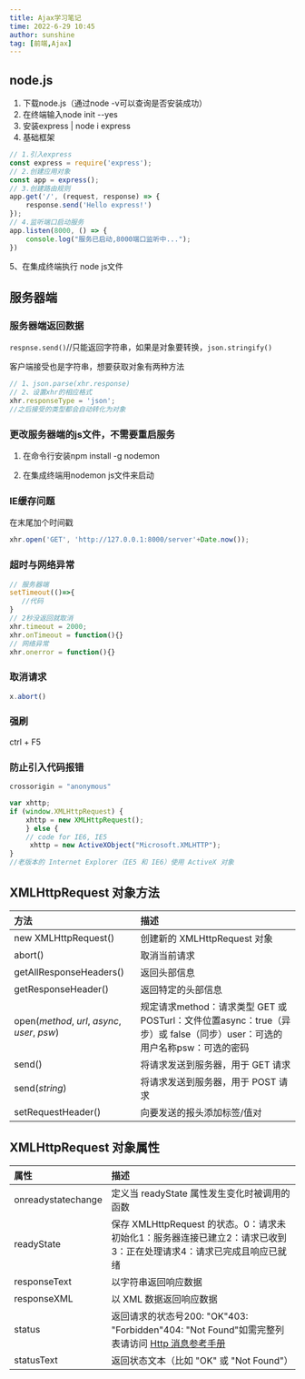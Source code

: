 ```yaml
---
title: Ajax学习笔记
time: 2022-6-29 10:45
author: sunshine
tag: [前端,Ajax]
---
```



## node.js

1. 下载node.js（通过node -v可以查询是否安装成功）
2. 在终端输入node init --yes
3. 安装express | node i express
4. 基础框架
```js
// 1.引入express
const express = require('express');
// 2.创建应用对象
const app = express();
// 3.创建路由规则
app.get('/', (request, response) => {
​    response.send('Hello express!')
});
// 4.监听端口启动服务
app.listen(8000, () => {
​    console.log("服务已启动,8000端口监听中...");
})
```
5、在集成终端执行 node js文件

## 服务器端

### 服务器端返回数据

`respnse.send()`//只能返回字符串，如果是对象要转换，`json.stringify()`

客户端接受也是字符串，想要获取对象有两种方法

```js
// 1、json.parse(xhr.response)
// 2、设置xhr的相应格式
xhr.responseType = 'json';	
//之后接受的类型都会自动转化为对象
```

### 更改服务器端的js文件，不需要重启服务

1. 在命令行安装npm install -g nodemon

2. 在集成终端用nodemon js文件来启动

### IE缓存问题

在末尾加个时间戳

```js
xhr.open('GET', 'http://127.0.0.1:8000/server'+Date.now());
```

### 超时与网络异常
```js
// 服务器端
setTimeout(()=>{
​	//代码
}
// 2秒没返回就取消
xhr.timeout = 2000;
xhr.onTimeout = function(){}
// 网络异常
xhr.onerror = function(){}
```

### 取消请求
```js
x.abort()
```

### 强刷
ctrl + F5

### 防止引入代码报错
```js
crossorigin = "anonymous"

var xhttp;
if (window.XMLHttpRequest) {
    xhttp = new XMLHttpRequest();
    } else {
    // code for IE6, IE5
     xhttp = new ActiveXObject("Microsoft.XMLHTTP");
}
//老版本的 Internet Explorer（IE5 和 IE6）使用 ActiveX 对象
```

## XMLHttpRequest 对象方法

| 方法                                          | 描述                                                         |
| :-------------------------------------------- | :----------------------------------------------------------- |
| new XMLHttpRequest()                          | 创建新的 XMLHttpRequest 对象                                 |
| abort()                                       | 取消当前请求                                                 |
| getAllResponseHeaders()                       | 返回头部信息                                                 |
| getResponseHeader()                           | 返回特定的头部信息                                           |
| open(*method*, *url*, *async*, *user*, *psw*) | 规定请求method：请求类型 GET 或 POSTurl：文件位置async：true（异步）或 false（同步）user：可选的用户名称psw：可选的密码 |
| send()                                        | 将请求发送到服务器，用于 GET 请求                            |
| send(*string*)                                | 将请求发送到服务器，用于 POST 请求                           |
| setRequestHeader()                            | 向要发送的报头添加标签/值对                                  |

## XMLHttpRequest 对象属性

| 属性               | 描述                                                         |
| :----------------- | :----------------------------------------------------------- |
| onreadystatechange | 定义当 readyState 属性发生变化时被调用的函数                 |
| readyState         | 保存 XMLHttpRequest 的状态。0：请求未初始化1：服务器连接已建立2：请求已收到3：正在处理请求4：请求已完成且响应已就绪 |
| responseText       | 以字符串返回响应数据                                         |
| responseXML        | 以 XML 数据返回响应数据                                      |
| status             | 返回请求的状态号200: "OK"403: "Forbidden"404: "Not Found"如需完整列表请访问 [Http 消息参考手册](https://www.w3school.com.cn/tags/html_ref_httpmessages.asp) |
| statusText         | 返回状态文本（比如 "OK" 或 "Not Found"）                     |
